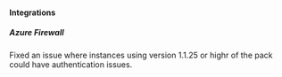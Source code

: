 
#### Integrations

##### Azure Firewall

Fixed an issue where instances using version 1.1.25 or highr of the pack could have authentication issues.
